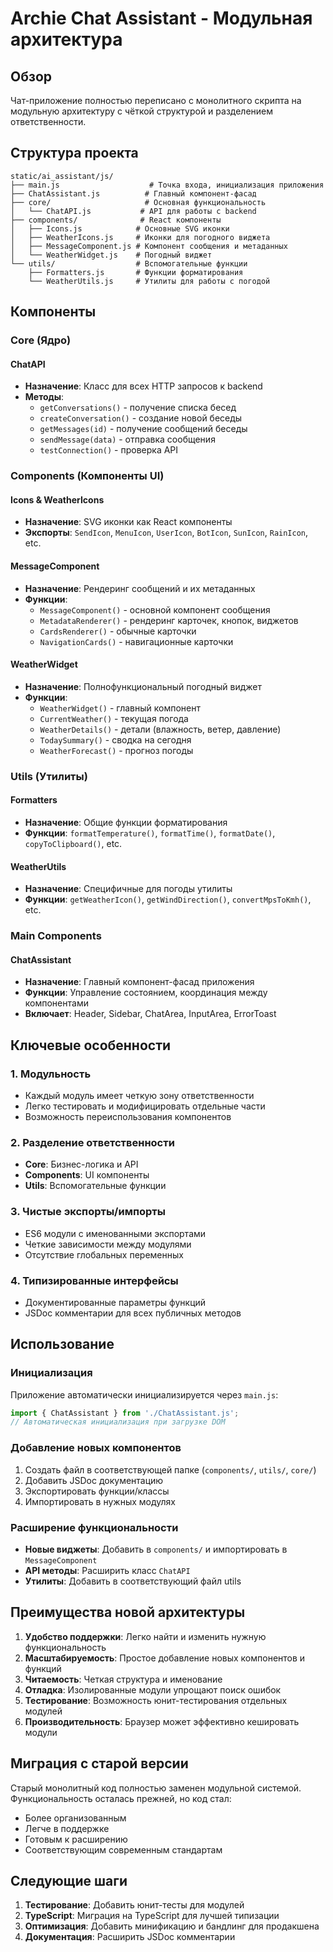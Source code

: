 # Archie Chat Assistant - Модульная архитектура

## Обзор

Чат-приложение полностью переписано с монолитного скрипта на модульную архитектуру с чёткой структурой и разделением ответственности.

## Структура проекта

```
static/ai_assistant/js/
├── main.js                    # Точка входа, инициализация приложения
├── ChatAssistant.js          # Главный компонент-фасад
├── core/                     # Основная функциональность
│   └── ChatAPI.js           # API для работы с backend
├── components/              # React компоненты
│   ├── Icons.js            # Основные SVG иконки
│   ├── WeatherIcons.js     # Иконки для погодного виджета
│   ├── MessageComponent.js # Компонент сообщения и метаданных
│   └── WeatherWidget.js    # Погодный виджет
└── utils/                  # Вспомогательные функции
    ├── Formatters.js       # Функции форматирования
    └── WeatherUtils.js     # Утилиты для работы с погодой
```

## Компоненты

### Core (Ядро)

#### ChatAPI
- **Назначение**: Класс для всех HTTP запросов к backend
- **Методы**: 
  - `getConversations()` - получение списка бесед
  - `createConversation()` - создание новой беседы
  - `getMessages(id)` - получение сообщений беседы
  - `sendMessage(data)` - отправка сообщения
  - `testConnection()` - проверка API

### Components (Компоненты UI)

#### Icons & WeatherIcons
- **Назначение**: SVG иконки как React компоненты
- **Экспорты**: `SendIcon`, `MenuIcon`, `UserIcon`, `BotIcon`, `SunIcon`, `RainIcon`, etc.

#### MessageComponent
- **Назначение**: Рендеринг сообщений и их метаданных
- **Функции**:
  - `MessageComponent()` - основной компонент сообщения
  - `MetadataRenderer()` - рендеринг карточек, кнопок, виджетов
  - `CardsRenderer()` - обычные карточки
  - `NavigationCards()` - навигационные карточки

#### WeatherWidget
- **Назначение**: Полнофункциональный погодный виджет
- **Функции**:
  - `WeatherWidget()` - главный компонент
  - `CurrentWeather()` - текущая погода
  - `WeatherDetails()` - детали (влажность, ветер, давление)
  - `TodaySummary()` - сводка на сегодня
  - `WeatherForecast()` - прогноз погоды

### Utils (Утилиты)

#### Formatters
- **Назначение**: Общие функции форматирования
- **Функции**: `formatTemperature()`, `formatTime()`, `formatDate()`, `copyToClipboard()`, etc.

#### WeatherUtils
- **Назначение**: Специфичные для погоды утилиты
- **Функции**: `getWeatherIcon()`, `getWindDirection()`, `convertMpsToKmh()`, etc.

### Main Components

#### ChatAssistant
- **Назначение**: Главный компонент-фасад приложения
- **Функции**: Управление состоянием, координация между компонентами
- **Включает**: Header, Sidebar, ChatArea, InputArea, ErrorToast

## Ключевые особенности

### 1. **Модульность**
- Каждый модуль имеет четкую зону ответственности
- Легко тестировать и модифицировать отдельные части
- Возможность переиспользования компонентов

### 2. **Разделение ответственности**
- **Core**: Бизнес-логика и API
- **Components**: UI компоненты
- **Utils**: Вспомогательные функции

### 3. **Чистые экспорты/импорты**
- ES6 модули с именованными экспортами
- Четкие зависимости между модулями
- Отсутствие глобальных переменных

### 4. **Типизированные интерфейсы**
- Документированные параметры функций
- JSDoc комментарии для всех публичных методов

## Использование

### Инициализация
Приложение автоматически инициализируется через `main.js`:
```javascript
import { ChatAssistant } from './ChatAssistant.js';
// Автоматическая инициализация при загрузке DOM
```

### Добавление новых компонентов
1. Создать файл в соответствующей папке (`components/`, `utils/`, `core/`)
2. Добавить JSDoc документацию
3. Экспортировать функции/классы
4. Импортировать в нужных модулях

### Расширение функциональности
- **Новые виджеты**: Добавить в `components/` и импортировать в `MessageComponent`
- **API методы**: Расширить класс `ChatAPI`
- **Утилиты**: Добавить в соответствующий файл utils

## Преимущества новой архитектуры

1. **Удобство поддержки**: Легко найти и изменить нужную функциональность
2. **Масштабируемость**: Простое добавление новых компонентов и функций
3. **Читаемость**: Четкая структура и именование
4. **Отладка**: Изолированные модули упрощают поиск ошибок
5. **Тестирование**: Возможность юнит-тестирования отдельных модулей
6. **Производительность**: Браузер может эффективно кешировать модули

## Миграция с старой версии

Старый монолитный код полностью заменен модульной системой. Функциональность осталась прежней, но код стал:
- Более организованным
- Легче в поддержке  
- Готовым к расширению
- Соответствующим современным стандартам

## Следующие шаги

1. **Тестирование**: Добавить юнит-тесты для модулей
2. **TypeScript**: Миграция на TypeScript для лучшей типизации
3. **Оптимизация**: Добавить минификацию и бандлинг для продакшена
4. **Документация**: Расширить JSDoc комментарии
